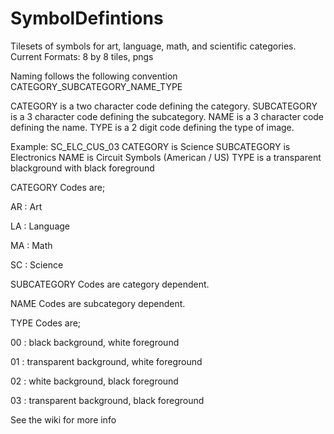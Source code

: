 # SymbolDefintions
Tilesets of symbols for art, language, math, and scientific categories. 
Current Formats:  8 by 8 tiles, pngs

Naming follows the following convention
CATEGORY_SUBCATEGORY_NAME_TYPE


CATEGORY is a two character code defining the category.
SUBCATEGORY is a 3 character code defining the subcategory.
NAME is a 3 character code defining the name.
TYPE is a 2 digit code defining the type of image.

Example: SC_ELC_CUS_03
CATEGORY is Science
SUBCATEGORY is Electronics
NAME is Circuit Symbols (American / US)
TYPE is a transparent blackground with black foreground 

CATEGORY Codes are;

AR : Art

LA : Language

MA : Math

SC : Science

SUBCATEGORY Codes are category dependent.

NAME Codes are subcategory dependent.

TYPE Codes are;

00 : black background, white foreground

01 : transparent background, white foreground

02 : white background, black foreground

03 : transparent background, black foreground

See the wiki for more info
